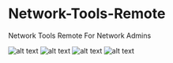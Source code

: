 # Network-Tools-Remote
Network Tools Remote For Network Admins

![alt text](https://raw.githubusercontent.com/omid13604/Network-Tools-Remote/1.png)
![alt text](https://raw.githubusercontent.com/omid13604/Network-Tools-Remote/2.png)
![alt text](https://raw.githubusercontent.com/omid13604/Network-Tools-Remote/3.png)
![alt text](https://raw.githubusercontent.com/omid13604/Network-Tools-Remote/4.png)
